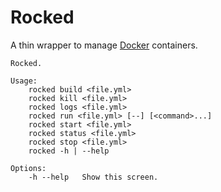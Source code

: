 Rocked
======

A thin wrapper to manage [Docker][docker] containers.

```
Rocked.

Usage:
    rocked build <file.yml>
    rocked kill <file.yml>
    rocked logs <file.yml>
    rocked run <file.yml> [--] [<command>...]
    rocked start <file.yml>
    rocked status <file.yml>
    rocked stop <file.yml>
    rocked -h | --help

Options:
    -h --help   Show this screen.
```

[docker]: http://www.docker.com/
